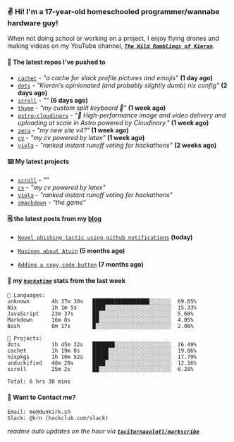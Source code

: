 ### ✌️ Hi! I'm a 17-year-old homeschooled programmer/wannabe hardware guy!

When not doing school or working on a project, I enjoy flying drones and making videos on my YouTube channel, [**_`The Wild Ramblings of Kieran`_**](https://youtube.com/@kieran.rambles).

#### 👷 The latest repos I've pushed to

- [`cachet`](https://github.com/taciturnaxolotl/cachet) - _"a cache for slack profile pictures and emojis"_ **(1 day ago)**
- [`dots`](https://github.com/taciturnaxolotl/dots) - _"Kieran's opinionated (and probably slightly dumb) nix config"_ **(2 days ago)**
- [`scroll`](https://github.com/taciturnaxolotl/scroll) - _""_ **(6 days ago)**
- [`thyme`](https://github.com/taciturnaxolotl/thyme) - _"my custom split keyboard 🫶"_ **(1 week ago)**
- [`astro-cloudinary`](https://github.com/cloudinary-community/astro-cloudinary) - _"🚀 High-performance image and video delivery and uploading at scale in Astro powered by Cloudinary."_ **(1 week ago)**
- [`zera`](https://github.com/taciturnaxolotl/zera) - _"my new site v4?"_ **(1 week ago)**
- [`cv`](https://github.com/taciturnaxolotl/cv) - _"my cv powered by latex"_ **(1 week ago)**
- [`viola`](https://github.com/taciturnaxolotl/viola) - _"ranked instant runoff voting for hackathons"_ **(2 weeks ago)**

#### ⌨️ My latest projects

- [`scroll`](https://github.com/taciturnaxolotl/scroll) - _""_
- [`cv`](https://github.com/taciturnaxolotl/cv) - _"my cv powered by latex"_
- [`viola`](https://github.com/taciturnaxolotl/viola) - _"ranked instant runoff voting for hackathons"_
- [`smackdown`](https://github.com/taciturnaxolotl/smackdown) - _"the game"_

#### 🗒️ the latest posts from my [blog](https://dunkirk.sh)

- [`Novel phishing tactic using github notifications`](https://dunkirk.sh/blog/github-phishing/) **(today)**

- [`Musings about Atuin`](https://dunkirk.sh/blog/atuin/) **(5 months ago)**

- [`Adding a copy code button`](https://dunkirk.sh/blog/adding-a-copy-button/) **(7 months ago)**



#### 📡 my [_`hackatime`_](https://waka.hackclub.com) stats from the last week

```text
💾 Languages:
unknown       4h 37m 30s   ██████████████████░░░░░░░  69.65%
Nix           1h 1m 5s     ████░░░░░░░░░░░░░░░░░░░░░  15.33%
JavaScript    22m 37s      ██░░░░░░░░░░░░░░░░░░░░░░░  5.68%
Markdown      16m 8s       ██░░░░░░░░░░░░░░░░░░░░░░░  4.05%
Bash          8m 17s       █░░░░░░░░░░░░░░░░░░░░░░░░  2.08%

💼 Projects:
dots          1h 45m 32s   ███████░░░░░░░░░░░░░░░░░░  26.49%
cachet        1h 19m 8s    █████░░░░░░░░░░░░░░░░░░░░  19.86%
nixpkgs       1h 10m 52s   █████░░░░░░░░░░░░░░░░░░░░  17.79%
unduckified   48m 28s      ████░░░░░░░░░░░░░░░░░░░░░  12.16%
scroll        25m 2s       ██░░░░░░░░░░░░░░░░░░░░░░░  6.28%

Total: 6 hrs 38 mins
```

#### 📮 Want to Contact me?

```text
Email: me@dunkirk.sh
Slack: @krn (hackclub.com/slack)
```

_readme auto updates on the hour via [**`taciturnaxolotl/markscribe`**](https://github.com/taciturnaxolotl/markscribe)_
